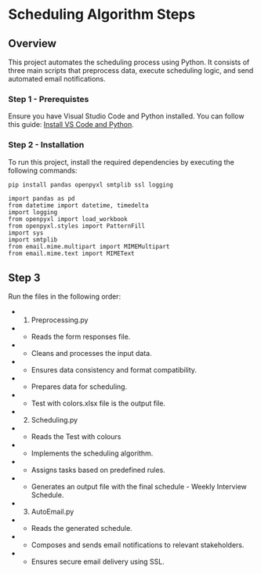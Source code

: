 # Scheduling Algorithm Steps

## Overview

This project automates the scheduling process using Python. It consists of three main scripts that preprocess data, execute scheduling logic, and send automated email notifications.

### Step 1 - Prerequistes
Ensure you have Visual Studio Code and Python installed. You can follow this guide: [Install VS Code and Python](https://youtu.be/D2cwvpJSBX4?si=YaYW3ITyThKGQ82D).

### Step 2 - Installation
To run this project, install the required dependencies by executing the following commands:

``` python
pip install pandas openpyxl smtplib ssl logging
```

```
import pandas as pd
from datetime import datetime, timedelta
import logging
from openpyxl import load_workbook
from openpyxl.styles import PatternFill
import sys
import smtplib
from email.mime.multipart import MIMEMultipart
from email.mime.text import MIMEText
```


## Step 3

Run the files in the following order:

- 1. Preprocessing.py

- - Reads the form responses file.
- - Cleans and processes the input data.
- - Ensures data consistency and format compatibility.
- - Prepares data for scheduling.
- - Test with colors.xlsx file is the output file.

- 2. Scheduling.py

- - Reads the Test with colours
- - Implements the scheduling algorithm.
- - Assigns tasks based on predefined rules.
- - Generates an output file with the final schedule - Weekly Interview Schedule.

- 3. AutoEmail.py

- - Reads the generated schedule.
- - Composes and sends email notifications to relevant stakeholders.
- - Ensures secure email delivery using SSL.